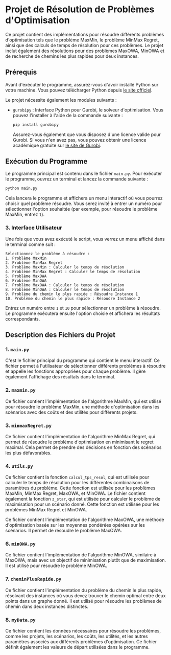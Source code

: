 
# Projet de Résolution de Problèmes d'Optimisation

Ce projet contient des implémentations pour résoudre différents problèmes d'optimisation tels que le problème MaxMin, le problème MinMax Regret, ainsi que des calculs de temps de résolution pour ces problèmes. Le projet inclut également des résolutions pour des problèmes MaxOWA, MinOWA et de recherche de chemins les plus rapides pour deux instances.

## Prérequis

Avant d'exécuter le programme, assurez-vous d'avoir installé Python sur votre machine. Vous pouvez télécharger Python depuis [le site officiel](https://www.python.org/downloads/).

Le projet nécessite également les modules suivants :

- `gurobipy` : Interface Python pour Gurobi, le solveur d'optimisation. Vous pouvez l'installer à l'aide de la commande suivante :
  ```bash
  pip install gurobipy
  ```
  Assurez-vous également que vous disposez d'une licence valide pour Gurobi. Si vous n'en avez pas, vous pouvez obtenir une licence académique gratuite sur [le site de Gurobi](https://www.gurobi.com/downloads/).


## Exécution du Programme

Le programme principal est contenu dans le fichier `main.py`. Pour exécuter le programme, ouvrez un terminal et lancez la commande suivante :

```bash
python main.py
```

Cela lancera le programme et affichera un menu interactif où vous pourrez choisir quel problème résoudre. Vous serez invité à entrer un numéro pour sélectionner l'option souhaitée (par exemple, pour résoudre le problème MaxMin, entrez `1`).

### 3. Interface Utilisateur

Une fois que vous avez exécuté le script, vous verrez un menu affiché dans le terminal comme suit :

```
Sélectionnez le problème à résoudre :
1. Problème MaxMin
2. Problème MinMax Regret
3. Problème MaxMin : Calculer le temps de résolution
4. Problème MinMax Regret : Calculer le temps de résolution
5. Problème MaxOWA
6. Problème MinOWA
7. Problème MaxOWA : Calculer le temps de résolution
8. Problème MinOWA : Calculer le temps de résolution
9. Problème du chemin le plus rapide : Résoudre Instance 1
10. Problème du chemin le plus rapide : Résoudre Instance 2
```

Entrez un numéro entre `1` et `10` pour sélectionner un problème à résoudre. Le programme exécutera ensuite l'option choisie et affichera les résultats correspondants.

## Description des Fichiers du Projet

### 1. `main.py`

C'est le fichier principal du programme qui contient le menu interactif. Ce fichier permet à l'utilisateur de sélectionner différents problèmes à résoudre et appelle les fonctions appropriées pour chaque problème. Il gère également l'affichage des résultats dans le terminal.

### 2. `maxmin.py`

Ce fichier contient l'implémentation de l'algorithme MaxMin, qui est utilisé pour résoudre le problème MaxMin, une méthode d'optimisation dans les scénarios avec des coûts et des utilités pour différents projets.

### 3. `minmaxRegret.py`

Ce fichier contient l'implémentation de l'algorithme MinMax Regret, qui permet de résoudre le problème d'optimisation en minimisant le regret maximal. Cela permet de prendre des décisions en fonction des scénarios les plus défavorables.

### 4. `utils.py`

Ce fichier contient la fonction `calcul_tps_resol`, qui est utilisée pour calculer le temps de résolution pour les différentes combinaisons de paramètres du problème. Cette fonction est utilisée pour les problèmes MaxMin, MinMax Regret, MaxOWA, et MinOWA. Le fichier contient également la fonction `z_star`, qui est utilisée pour calculer le problème de maximisation pour un scénario donné. Cette fonction est utilisée pour les problèmes MinMax Regret et MinOWA.

Ce fichier contient l'implémentation de l'algorithme MaxOWA, une méthode d'optimisation basée sur les moyennes pondérées opérées sur les scénarios. Il permet de résoudre le problème MaxOWA.

### 6. `minOWA.py`

Ce fichier contient l'implémentation de l'algorithme MinOWA, similaire à MaxOWA, mais avec un objectif de minimisation plutôt que de maximisation. Il est utilisé pour résoudre le problème MinOWA.

### 7. `cheminPlusRapide.py`

Ce fichier contient l'implémentation du problème du chemin le plus rapide, résolvant des instances où vous devez trouver le chemin optimal entre deux points dans un graphe donné. Il est utilisé pour résoudre les problèmes de chemin dans deux instances distinctes.

### 8. `myData.py`

Ce fichier contient les données nécessaires pour résoudre les problèmes, comme les projets, les scénarios, les coûts, les utilités, et les autres paramètres associés aux différents problèmes d'optimisation. Ce fichier définit également les valeurs de départ utilisées dans le programme.
